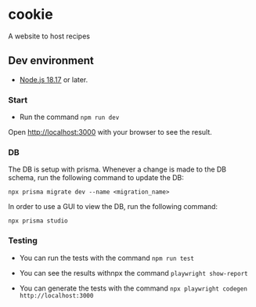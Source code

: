 # cookie

A website to host recipes

## Dev environment

- [Node.js 18.17](https://nodejs.org/en) or later.

### Start

- Run the command `npm run dev`

Open [http://localhost:3000](http://localhost:3000) with your browser to see the result.

### DB

The DB is setup with prisma. Whenever a change is made to the DB schema, run the following command to update the DB:

`npx prisma migrate dev --name <migration_name>`

In order to use a GUI to view the DB, run the following command:

`npx prisma studio`

### Testing

- You can run the tests with the command `npm run test`

- You can see the results withnpx the command `playwright show-report`

- You can generate the tests with the command `npx playwright codegen http://localhost:3000`
